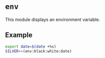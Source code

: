 # `env`

This module displays an environment variable.

## Example

```sh
export date=$(date +%s)
SILVER+=(env:black:white:date)
```

